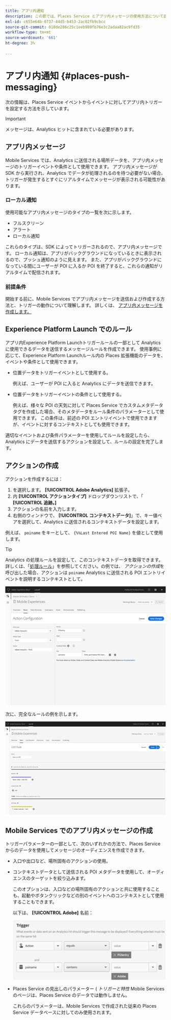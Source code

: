 ```yaml
---
title: アプリ内通知
description: この節では、Places Service とアプリ内メッセージの使用方法について説明します。
exl-id: c655e64b-0737-44d5-b453-2ac02fb9cbcc
source-git-commit: 010de286c25c1eeb989fb76e3c2adaa82ac9fd35
workflow-type: tm+mt
source-wordcount: '661'
ht-degree: 3%

---
```


# アプリ内通知 {#places-push-messaging}

次の情報は、Places Service イベントからイベントに対してアプリ内トリガーを設定する方法を示しています。

>[!IMPORTANT]
>
>メッセージは、Analytics ヒットに含まれている必要があります。

## アプリ内メッセージ

Mobile Services では、Analytics に送信される場所データを、アプリ内メッセージのトリガーイベントや条件として使用できます。 アプリ内メッセージが SDK から実行され、Analytics でデータが処理されるのを待つ必要がない場合、トリガーが発生するとすぐにリアルタイムでメッセージが表示される可能性があります。

### ローカル通知

使用可能なアプリ内メッセージのタイプの一覧を次に示します。

* フルスクリーン
* アラート
* ローカル通知

これらのタイプは、SDK によってトリガーされるので、アプリ内メッセージです。 ローカル通知は、アプリがバックグラウンドになっているときに表示されるので、プッシュ通知のように見えます。 また、アプリがバックグラウンドになっている間にユーザーが POI に入るか POI を終了すると、これらの通知がリアルタイムで配信されます。

### 前提条件

開始する前に、Mobile Services でアプリ内メッセージを送信および作成する方法と、トリガーの動作について理解します。 詳しくは、 [アプリ内メッセージを作成します。](https://docs.adobe.com/content/help/en/mobile-services/using/messaging-ug/inapp-messages/t-in-app-message.html)

##  Experience Platform Launch でのルール

アプリ内Experience Platform Launchトリガールールの一部として Analytics に使用できるデータを送信するメッセージルールを作成できます。 使用事例に応じて、Experience Platform Launchルール内の Places 拡張機能のデータを、イベントや条件として使用できます。

* 位置データをトリガーイベントとして使用する。

   例えば、ユーザーが POI に入ると Analytics にデータを送信できます。

* 位置データをトリガーイベントの条件として使用する。

   例えば、様々な POI の天気に対して Places Service でカスタムメタデータタグを作成した場合、そのメタデータをルール条件のパラメーターとして使用できます。 この条件は、前述の POI エントリイベントで使用できますが、イベントに対するコンテキストとしても使用できます。

適切なイベントおよび条件パラメーターを使用してルールを設定したら、Analytics にデータを送信するアクションを設定して、ルールの設定を完了します。

## アクションの作成

アクションを作成するには：

1. を選択します。 **[!UICONTROL Adobe Analytics]** 拡張子。
1. 内 **[!UICONTROL アクションタイプ]** ドロップダウンリストで、「 **[!UICONTROL 追跡。]**
1. アクションの名前を入力します。
1. 右側のウィンドウで、 **[!UICONTROL コンテキストデータ]**」で、キー値ペアを選択して、Analytics に送信されるコンテキストデータを設定します。

例えば、 `poiname` をキーとして、 `{%%Last Entered POI Name}` を値として使用します。

>[!TIP]
>
>Analytics の処理ルールを設定して、このコンテキストデータを取得できます。 詳しくは、「[処理ルール](https://docs.adobe.com/content/help/en/analytics/implementation/analytics-basics/ref-processing-rules.html)」を参照してください。の例では、 *アクションの作成*&#x200B;を呼び出した場合、アクションは `poiname` Analytics に送信される POI エントリイベントを説明するコンテキストとして。

![アクションの作成](/help/assets/configure-action.png)

次に、完全なルールの例を示します。

![完了ルール](/help/assets/create-a-rule.png)

## Mobile Services でのアプリ内メッセージの作成

トリガーパラメーターの一部として、次のいずれかの方法で、Places Service からのデータを使用してメッセージのオーディエンスを作成できます。

* 入口や出口など、場所固有のアクションの使用。
* コンテキストデータとして送信される POI メタデータを使用して、オーディエンスのターゲットを絞り込みます。

   このオプションは、入口などの場所固有のアクションと共に使用することも、起動やボタンクリックなどの別のイベントへのコンテキストとして使用することもできます。

   以下は、 **[!UICONTROL Adobe]** 名前：

   ![トリガーパラメーター](/help/assets/trigger-parameters.png)

* Places Service の見出しのパラメーター ( *トリガーと特性* Mobile Services のページは、Places Service のデータでは動作しません。

   これらのパラメーターは、Mobile Services で作成された従来の Places Service データベースに対してのみ使用されます。

